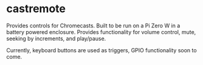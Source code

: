 # castremote

Provides controls for Chromecasts. Built to be run on a Pi Zero W in a battery powered enclosure. Provides functionality for volume control, mute,  seeking by increments, and play/pause.

Currently, keyboard buttons are used as triggers, GPIO functionality soon to come.
